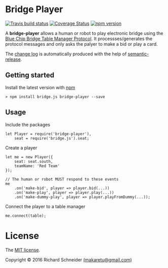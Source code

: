 # Bridge Player

[![Travis build status](https://travis-ci.org/richardschneider/bridge-player.svg)](https://travis-ci.org/richardschneider/bridge-player)
[![Coverage Status](https://coveralls.io/repos/github/richardschneider/bridge-player/badge.svg?branch=master)](https://coveralls.io/github/richardschneider/bridge-player?branch=master)
 [![npm version](https://badge.fury.io/js/bridge-player.svg)](https://badge.fury.io/js/bridge-player) 
 
A **bridge-player** allows a human or robot to play electronic bridge using the [Blue Chip Bridge Table Manager Protocol](http://www.bluechipbridge.co.uk/protocol.htm). It processses/generates the protocol messages and only asks the palyer to make a bid or
play a card.

The [change log](https://github.com/richardschneider/bridge-player/releases) is automatically produced with
the help of [semantic-release](https://github.com/semantic-release/semantic-release).

## Getting started

Install the latest version with [npm](http://blog.npmjs.org/post/85484771375/how-to-install-npm)

    > npm install bridge.js bridge-player --save

## Usage

Include the packages

    let Player = require('bridge-player'),
        seat = require('bridge.js').seat;

Create a player

    let me = new Player({
        seat: seat.south,
        teamName: 'Red Team'
    });
    
    // The human or robot MUST respond to these events
    me
        .on('make-bid', player => player.bid(...))
        .on('make-play', player => player.play(...))
        .on('make-dummy-play', player => player.playFromDummy(...));

Connect the player to a table manager

    me.connect(table);
    
# License
The [MIT license](LICENSE).

Copyright © 2016 Richard Schneider [(makaretu@gmail.com)](mailto:makaretu@gmail.com?subject=table+master+stream)